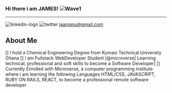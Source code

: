 ### Hi there i am JAMES! ![Wave1](https://user-images.githubusercontent.com/98466955/195126941-e98e632b-7c73-4349-9326-c5f66a7837d7.gif)





_____________________________________________________________________________________________________________________________________
![linkedin-logo](https://www.linkedin.com/in/jamesasibeymanu/) ![twitter](https://twitter.com/JamesAsibeyManu)         jaamanu@gmail.com
   

 ## About Me
 
 [] I hold a Chemical Engineering Degree from Kumasi Technical University Ghana
 [] I am Fullstack WebDeveloper Student |@microverse| Learning technical, professional and soft skills to become a Software Developer| 
 [] Currently Enrolled with Microverse, a computer programming institute where i am learning the following Languages HTML/CSS, JAVASCRIPT, RUBY ON RAILS,       REACT, to become a professional remote software developer 
 
 
 
 
 
 
<!--
**jaamanu/jaamanu** is a ✨ _special_ ✨ repository because its `README.md` (this file) appears on your GitHub profile.

Here are some ideas to get you started:

- 🔭 I’m currently working on ...
- 🌱 I’m currently learning ...
- 👯 I’m looking to collaborate on ...
- 🤔 I’m looking for help with ...
- 💬 Ask me about ...
- 📫 How to reach me: ...
- 😄 Pronouns: ...
- ⚡ Fun fact: ...
-->
